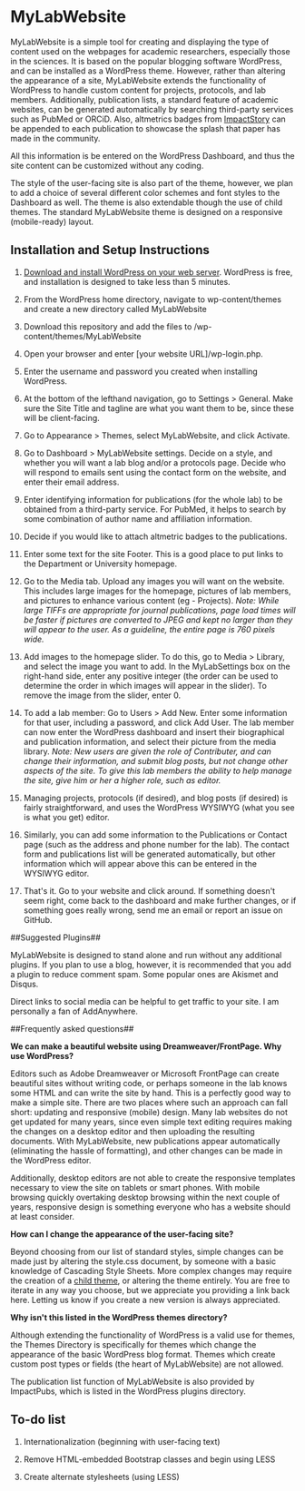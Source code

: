# MyLabWebsite #

MyLabWebsite is a simple tool for creating and displaying the type of content used on the webpages for academic researchers, especially those in the sciences. It is based on the popular blogging software WordPress, and can be installed as a WordPress theme. However, rather than altering the appearance of a site, MyLabWebsite extends the functionality of WordPress to handle custom content for projects, protocols, and lab members. Additionally, publication lists, a standard feature of academic websites, can be generated automatically by searching third-party services such as PubMed or ORCiD. Also, altmetrics badges from [ImpactStory](http://impactstory.org/) can be appended to each publication to showcase the splash that paper has made in the community.

All this information is be entered on the WordPress Dashboard, and thus the site content can be customized without any coding. 

The style of the user-facing site is also part of the theme, however, we plan to add a choice of several different color schemes and font styles to the Dashboard as well. The theme is also extendable though the use of child themes. The standard MyLabWebsite theme is designed on a responsive (mobile-ready) layout.

## Installation and Setup Instructions ##

1. [Download and install WordPress on your web server](http://wordpress.org/download/). WordPress is free, and installation is designed to take less than 5 minutes.

1. From the WordPress home directory, navigate to wp-content/themes and create a new directory called MyLabWebsite

1. Download this repository and add the files to /wp-content/themes/MyLabWebsite

1. Open your browser and enter [your website URL]/wp-login.php.

1. Enter the username and password you created when installing WordPress.

1. At the bottom of the lefthand navigation, go to Settings > General. Make sure the Site Title and tagline are what you want them to be, since these will be client-facing.

1. Go to Appearance > Themes, select MyLabWebsite, and click Activate.

1. Go to Dashboard > MyLabWebsite settings. Decide on a style, and whether you will want a lab blog and/or a protocols page. Decide who will respond to emails sent using the contact form on the website, and enter their email address.

1. Enter identifying information for publications (for the whole lab) to be obtained from a third-party service. For PubMed, it helps to search by some combination of author name and affiliation information.

1. Decide if you would like to attach altmetric badges to the publications.

1. Enter some text for the site Footer. This is a good place to put links to the Department or University homepage.

1. Go to the Media tab. Upload any images you will want on the website. This includes large images for the homepage, pictures of lab members, and pictures to enhance various content (eg - Projects). <i>Note: While large TIFFs are appropriate for journal publications, page load times will be faster if pictures are converted to JPEG and kept no larger than they will appear to the user. As a guideline, the entire page is 760 pixels wide.</i>

1. Add images to the homepage slider. To do this, go to Media > Library, and select the image you want to add. In the MyLabSettings box on the right-hand side, enter any positive integer (the order can be used to determine the order in which images will appear in the slider). To remove the image from the slider, enter 0.

1. To add a lab member: Go to Users > Add New. Enter some information for that user, including a password, and click Add User. The lab member can now enter the WordPress dashboard and insert their biographical and publication information, and select their picture from the media library. <i>Note: New users are given the role of Contributer, and can change their information, and submit blog posts, but not change other aspects of the site. To give this lab members the ability to help manage the site, give him or her a higher role, such as editor.</i>

1. Managing projects, protocols (if desired), and blog posts (if desired) is fairly straightforward, and uses the WordPress WYSIWYG (what you see is what you get) editor.

1. Similarly, you can add some information to the Publications or Contact page (such as the address and phone number for the lab). The contact form and publications list will be generated automatically, but other information which will appear above this can be entered in the WYSIWYG editor.

1. That's it. Go to your website and click around. If something doesn't seem right, come back to the dashboard and make further changes, or if something goes really wrong, send me an email or report an issue on GitHub.

##Suggested Plugins##

MyLabWebsite is designed to stand alone and run without any additional plugins. If you plan to use a blog, however, it is recommended that you add a plugin to reduce comment spam. Some popular ones are Akismet and Disqus.

Direct links to social media can be helpful to get traffic to your site. I am personally a fan of AddAnywhere.

##Frequently asked questions##

<b>We can make a beautiful website using Dreamweaver/FrontPage. Why use WordPress?</b>

Editors such as Adobe Dreamweaver or Microsoft FrontPage can create beautiful sites without writing code, or perhaps someone in the lab knows some HTML and can write the site by hand. This is a perfectly good way to make a simple site. There are two places where such an approach can fall short: updating and responsive (mobile) design. Many lab websites do not get updated for many years, since even simple text editing requires making the changes on a desktop editor and then uploading the resulting documents. With MyLabWebsite, new publications appear automatically (eliminating the hassle of formatting), and other changes can be made in the WordPress editor.

Additionally, desktop editors are not able to create the responsive templates necessary to view the site on tablets or smart phones. With mobile browsing quickly overtaking desktop browsing within the next couple of years, responsive design is something everyone who has a website should at least consider.

<b>How can I change the appearance of the user-facing site?</b>

Beyond choosing from our list of standard styles, simple changes can be made just by altering the style.css document, by someone with a basic knowledge of Cascading Style Sheets. More complex changes may require the creation of a [child theme](http://codex.wordpress.org/Child_Themes), or altering the theme entirely. You are free to iterate in any way you choose, but we appreciate you providing a link back here. Letting us know if you create a new version is always appreciated.

<b>Why isn't this listed in the WordPress themes directory?</b>

Although extending the functionality of WordPress is a valid use for themes, the Themes Directory is specifically for themes which change the appearance of the basic WordPress blog format. Themes which create custom post types or fields (the heart of MyLabWebsite) are not allowed.

The publication list function of MyLabWebsite is also provided by ImpactPubs, which is listed in the WordPress plugins directory.

## To-do list ##

1. Internationalization (beginning with user-facing text)

1. Remove HTML-embedded Bootstrap classes and begin using LESS

1. Create alternate stylesheets (using LESS)